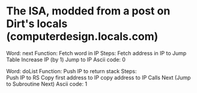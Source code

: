 # The ISA, modded from a post on Dirt's locals (computerdesign.locals.com)

Word:			next
Function:		Fetch word in IP
Steps:
	Fetch address in IP to Jump Table
	Increase IP (by 1)
	Jump to IP
Ascii code:		0

Word:			doList 
Function:		Push IP to return stack
Steps:		
	Push IP to RS
	Copy first address to IP copy address to IP
	Calls Next (Jump to Subroutine Next)
Ascii code:		1

